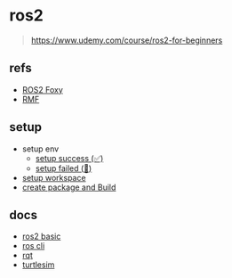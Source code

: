 # ros2
> https://www.udemy.com/course/ros2-for-beginners

## refs
- [ROS2 Foxy](https://docs.ros.org/en/foxy/index.html)
- [RMF](https://osrf.github.io/ros2multirobotbook/)

## setup
- setup env
  - [setup success (✅)](./docs/setup_success.md)
  - [setup failed (🚫)](./docs/setup_failed.md)
- [setup workspace](./docs/setup_workspace.md)
- [create package and Build](./docs/create_package_and_build.md)

## docs
- [ros2 basic](./docs/ros2.md)
- [ros cli](./docs/cli.md)
- [rqt](./docs/rqt.md)
- [turtlesim](./docs/turtlesim.md)


